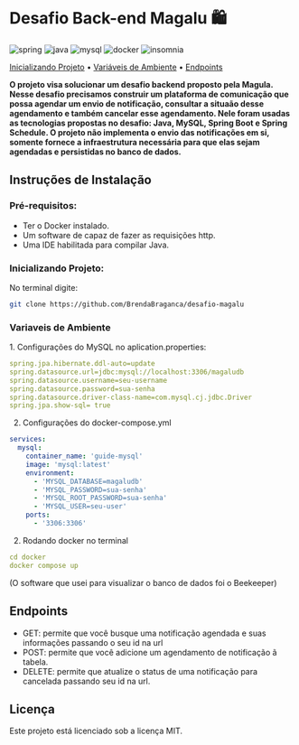 [JAVA_BADGE]:https://img.shields.io/badge/java-%23ED8B00.svg?style=for-the-badge&logo=openjdk&logoColor=white
[SPRING_BADGE]: https://img.shields.io/badge/spring-%236DB33F.svg?style=for-the-badge&logo=spring&logoColor=white
[MYSQL_BADGE]:https://img.shields.io/badge/MySQL-005C84?style=for-the-badge&logo=mysql&logoColor=white
[DOCKER_BADGE]: https://img.shields.io/badge/Docker-2CA5E0?style=for-the-badge&logo=docker&logoColor=white
[INSOMNIA_BADGE]: https://img.shields.io/badge/Insomnia-5849be?style=for-the-badge&logo=Insomnia&logoColor=white


<h1 style="font-weight: bold;">Desafio Back-end  Magalu 🛍️</h1>


![spring][SPRING_BADGE]
![java][JAVA_BADGE]
![mysql][MYSQL_BADGE]
![docker][DOCKER_BADGE]
![insomnia][INSOMNIA_BADGE]

<p>
 <a href="#started">Inicializando Projeto</a> • 
  <a href="#started">Variáveis de Ambiente</a> • 
  <a href="#routes">Endpoints</a> 
</p>

<p>
  <b>O projeto visa solucionar um desafio backend proposto pela Magula. Nesse desafio precisamos construir um plataforma de comunicação que possa agendar um envio de notificação, consultar a situaão desse agendamento e também cancelar esse agendamento. Nele foram usadas as tecnologias propostas no desafio: Java, MySQL, Spring Boot e Spring Schedule. O projeto não implementa o envio das notificações em si, somente fornece a infraestrutura necessária para que elas sejam agendadas e persistidas no banco de dados.</b>
</p>

<h2 id="started">Instruções de Instalação</h2>

<h3>Pré-requisitos:</h3>

- Ter o Docker instalado.
- Um software de capaz de fazer as requisições http.
- Uma IDE habilitada para compilar Java.

<h3>Inicializando Projeto:</h3>

No terminal digite:

```bash
git clone https://github.com/BrendaBraganca/desafio-magalu
```

<h3>Variaveis de Ambiente</h3>
1. Configurações do MySQL no aplication.properties:

```yaml
spring.jpa.hibernate.ddl-auto=update
spring.datasource.url=jdbc:mysql://localhost:3306/magaludb
spring.datasource.username=seu-username
spring.datasource.password=sua-senha
spring.datasource.driver-class-name=com.mysql.cj.jdbc.Driver
spring.jpa.show-sql= true

```
2. Configurações do docker-compose.yml
```yaml
services:
  mysql:
    container_name: 'guide-mysql'
    image: 'mysql:latest'
    environment:
      - 'MYSQL_DATABASE=magaludb'
      - 'MYSQL_PASSWORD=sua-senha'
      - 'MYSQL_ROOT_PASSWORD=sua-senha'
      - 'MYSQL_USER=seu-user'
    ports:
      - '3306:3306'

```
2. Rodando docker no terminal
```yaml
cd docker
docker compose up

```

(O software que usei para visualizar o banco de dados foi o Beekeeper)

<h2 id="routes">Endpoints</h2>

- GET: permite que você busque uma notificação agendada e suas informações passando o seu id na url
- POST: permite que você adicione um agendamento de notificação  ã tabela.
- DELETE: permite que atualize o status de uma notificação para cancelada passando seu id na url.


<h2 id="related">Licença</h2>

Este projeto está licenciado sob a licença MIT.
